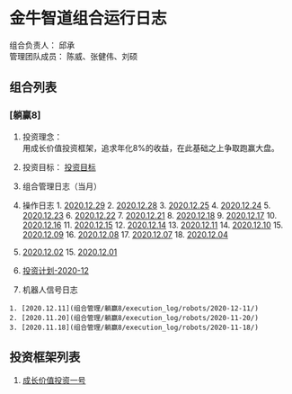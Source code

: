 # 金牛智道组合运行日志
组合负责人： 邱承  
管理团队成员： 陈威、张健伟、刘硕

## 组合列表
### [躺赢8]
1. 投资理念：  
用成长价值投资框架，追求年化8%的收益，在此基础之上争取跑赢大盘。  
2. 投资目标：
[投资目标](组合管理/躺赢8/target.md)  
3. 组合管理日志（当月）
  1. 操作日志
    1. [2020.12.29](组合管理/躺赢8/execution_log/operations/2020-12-29.md)
    2. [2020.12.28](组合管理/躺赢8/execution_log/operations/2020-12-28.md)
    3. [2020.12.25](组合管理/躺赢8/execution_log/operations/2020-12-25.md)
    4. [2020.12.24](组合管理/躺赢8/execution_log/operations/2020-12-24.md)
    5. [2020.12.23](组合管理/躺赢8/execution_log/operations/2020-12-23.md)
    6. [2020.12.22](组合管理/躺赢8/execution_log/operations/2020-12-22.md)
    7. [2020.12.21](组合管理/躺赢8/execution_log/operations/2020-12-21.md)
    8. [2020.12.18](组合管理/躺赢8/execution_log/operations/2020-12-18.md)
    9. [2020.12.17](组合管理/躺赢8/execution_log/operations/2020-12-17.md)
    10. [2020.12.16](组合管理/躺赢8/execution_log/operations/2020-12-16.md)
    11. [2020.12.15](组合管理/躺赢8/execution_log/operations/2020-12-15.md)
    12. [2020.12.14](组合管理/躺赢8/execution_log/operations/2020-12-14.md)
    13. [2020.12.11](组合管理/躺赢8/execution_log/operations/2020-12-11.md)
    14. [2020.12.10](组合管理/躺赢8/execution_log/operations/2020-12-10.md)
    15. [2020.12.09](组合管理/躺赢8/execution_log/operations/2020-12-09.md)
    16. [2020.12.08](组合管理/躺赢8/execution_log/operations/2020-12-08.md)
    17. [2020.12.07](组合管理/躺赢8/execution_log/operations/2020-12-07/)
    18. [2020.12.04](组合管理/躺赢8/execution_log/operations/2020-12-04/)
14. [2020.12.02](组合管理/躺赢8/execution_log/operations/2020-12-02/)
    15. [2020.12.01](组合管理/躺赢8/execution_log/operations/2020-12-01/)
  16. [投资计划-2020-12](组合管理/躺赢8/execution_log/operations/2020-12-投资计划.md)
    
  2. 机器人信号日志
  
    1. [2020.12.11](组合管理/躺赢8/execution_log/robots/2020-12-11/)
    2. [2020.11.20](组合管理/躺赢8/execution_log/robots/2020-11-20/)
    3. [2020.11.18](组合管理/躺赢8/execution_log/robots/2020-11-18/)


## 投资框架列表

1. [成长价值投资一号](投资框架/成长价值投资一号/framework)

